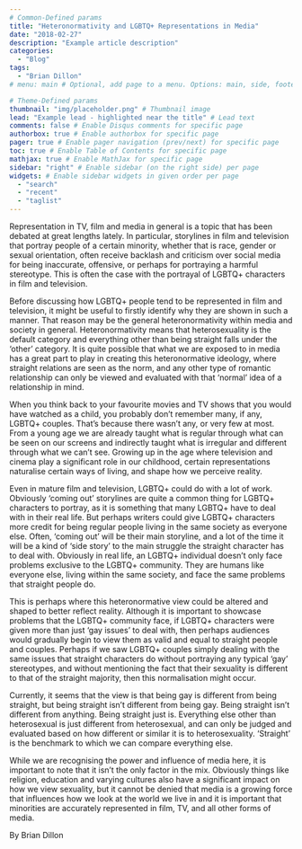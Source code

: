 ```yaml
---
# Common-Defined params
title: "Heteronormativity and LGBTQ+ Representations in Media"
date: "2018-02-27"
description: "Example article description"
categories:
  - "Blog"
tags:
  - "Brian Dillon"
# menu: main # Optional, add page to a menu. Options: main, side, footer

# Theme-Defined params
thumbnail: "img/placeholder.png" # Thumbnail image
lead: "Example lead - highlighted near the title" # Lead text
comments: false # Enable Disqus comments for specific page
authorbox: true # Enable authorbox for specific page
pager: true # Enable pager navigation (prev/next) for specific page
toc: true # Enable Table of Contents for specific page
mathjax: true # Enable MathJax for specific page
sidebar: "right" # Enable sidebar (on the right side) per page
widgets: # Enable sidebar widgets in given order per page
  - "search"
  - "recent"
  - "taglist"
---
```


Representation in TV, film and media in general is a topic that has been debated at great lengths lately. In particular, storylines in film and television that portray people of a certain minority, whether that is race, gender or sexual orientation, often receive backlash and criticism over social media for being inaccurate, offensive, or perhaps for portraying a harmful stereotype. This is often the case with the portrayal of LGBTQ+ characters in film and television.

Before discussing how LGBTQ+ people tend to be represented in film and television, it might be useful to firstly identify why they are shown in such a manner. That reason may be the general heteronormativity within media and society in general. Heteronormativity means that heterosexuality is the default category and everything other than being straight falls under the ‘other’ category. It is quite possible that what we are exposed to in media has a great part to play in creating this heteronormative ideology, where straight relations are seen as the norm, and any other type of romantic relationship can only be viewed and evaluated with that ‘normal’ idea of a relationship in mind.

When you think back to your favourite movies and TV shows that you would have watched as a child, you probably don’t remember many, if any, LGBTQ+ couples. That’s because there wasn’t any, or very few at most. From a young age we are already taught what is regular through what can be seen on our screens and indirectly taught what is irregular and different through what we can’t see. Growing up in the age where television and cinema play a significant role in our childhood, certain representations naturalise certain ways of living, and shape how we perceive reality.

Even in mature film and television, LGBTQ+ could do with a lot of work. Obviously ‘coming out’ storylines are quite a common thing for LGBTQ+ characters to portray, as it is something that many LGBTQ+ have to deal with in their real life. But perhaps writers could give LGBTQ+ characters more credit for being regular people living in the same society as everyone else. Often, ‘coming out’ will be their main storyline, and a lot of the time it will be a kind of ‘side story’ to the main struggle the straight character has to deal with. Obviously in real life, an LGBTQ+ individual doesn’t only face problems exclusive to the LGBTQ+ community. They are humans like everyone else, living within the same society, and face the same problems that straight people do.

This is perhaps where this heteronormative view could be altered and shaped to better reflect reality. Although it is important to showcase problems that the LGBTQ+ community face, if LGBTQ+ characters were given more than just ‘gay issues’ to deal with, then perhaps audiences would gradually begin to view them as valid and equal to straight people and couples. Perhaps if we saw LGBTQ+ couples simply dealing with the same issues that straight characters do without portraying any typical ‘gay’ stereotypes, and without mentioning the fact that their sexuality is different to that of the straight majority, then this normalisation might occur.

Currently, it seems that the view is that being gay is different from being straight, but being straight isn’t different from being gay. Being straight isn’t different from anything. Being straight just is. Everything else other than heterosexual is just different from heterosexual, and can only be judged and evaluated based on how different or similar it is to heterosexuality. ‘Straight’ is the benchmark to which we can compare everything else.

While we are recognising the power and influence of media here, it is important to note that it isn’t the only factor in the mix. Obviously things like religion, education and varying cultures also have a significant impact on how we view sexuality, but it cannot be denied that media is a growing force that influences how we look at the world we live in and it is important that minorities are accurately represented in film, TV, and all other forms of media.

By Brian Dillon